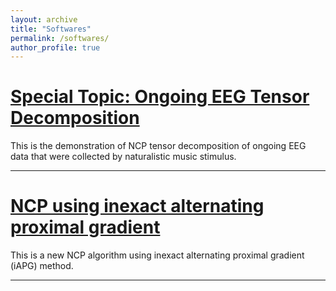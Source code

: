 ```yaml
---
layout: archive
title: "Softwares"
permalink: /softwares/
author_profile: true
---
```


<a href="https://github.com/wangdeqing/Ongoing_EEG_Tensor_Decomposition" target="_blank"><strong>Special Topic: Ongoing EEG Tensor Decomposition</strong></a>
======
This is the demonstration of NCP tensor decomposition of ongoing EEG data that were collected by naturalistic music stimulus.
 
------
<a href="https://github.com/wangdeqing/Inexact_Alternating_Proximal_Gradient" target="_blank"><strong>NCP using inexact alternating proximal gradient</strong></a>
======
This is a new NCP algorithm using inexact alternating proximal gradient (iAPG) method.
 
------




